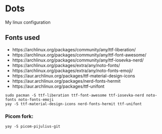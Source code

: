 # Dots
My linux configuration

<h2> Fonts used </h2>
<ul>
  <li>https://archlinux.org/packages/community/any/ttf-liberation/</li>
  <li>https://archlinux.org/packages/community/any/ttf-font-awesome/</li>
  <li>https://archlinux.org/packages/community/any/ttf-iosevka-nerd/</li>
  <li>https://archlinux.org/packages/extra/any/noto-fonts/</li>
  <li>https://archlinux.org/packages/extra/any/noto-fonts-emoji/</li>
  <li>https://aur.archlinux.org/packages/ttf-material-design-icons</li>
  <li>https://aur.archlinux.org/packages/nerd-fonts-hermit</li>
  <li>https://aur.archlinux.org/packages/ttf-unifont</li>
</ul> 
<code>sudo pacman -S ttf-liberation ttf-font-awesome ttf-iosevka-nerd noto-fonts noto-fonts-emoji</code> <br>
<code>yay -S ttf-material-design-icons nerd-fonts-hermit ttf-unifont</code>

<h3> Picom fork: </h3>
<code>yay -S picom-pijulius-git</code>
